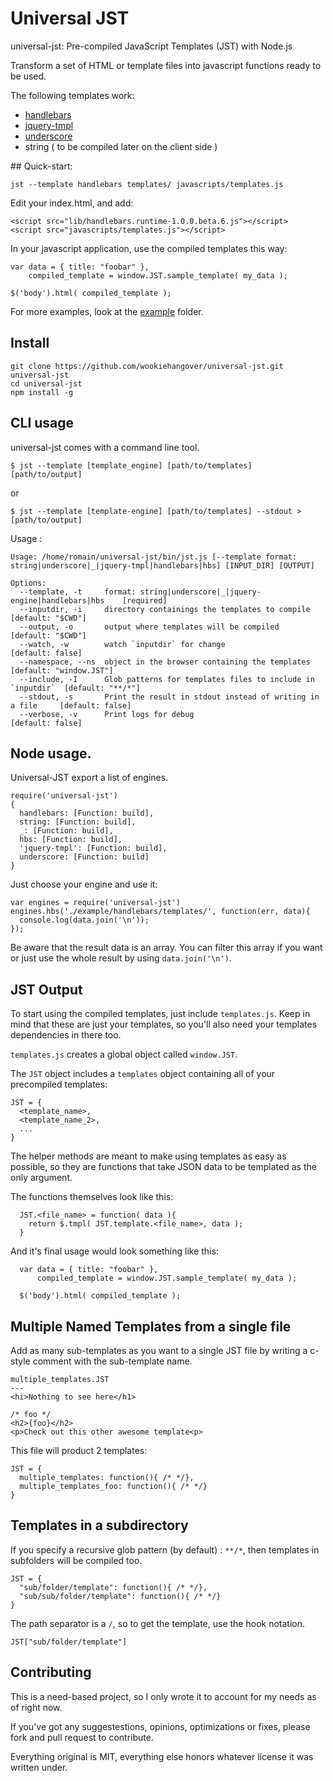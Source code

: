 # Universal JST

universal-jst: Pre-compiled JavaScript Templates (JST) with Node.js

Transform a set of HTML or template files into javascript functions
ready to be used.

The following templates work:

* [handlebars](http://handlebarsjs.com/)
* [jquery-tmpl](http://api.jquery.com/jquery.tmpl/)
* [underscore](http://documentcloud.github.com/underscore/#template)
* string ( to be compiled later on the client side )


## Quick-start:

    jst --template handlebars templates/ javascripts/templates.js

Edit your index.html, and add:

    <script src="lib/handlebars.runtime-1.0.0.beta.6.js"></script>
    <script src="javascripts/templates.js"></script>

In your javascript application, use the compiled templates this way:

    var data = { title: "foobar" },
        compiled_template = window.JST.sample_template( my_data );

    $('body').html( compiled_template );

For more examples, look at the [example](tree/master/example) folder.

## Install

    git clone https://github.com/wookiehangover/universal-jst.git universal-jst
    cd universal-jst
    npm install -g

## CLI usage

universal-jst comes with a command line tool.

    $ jst --template [template_engine] [path/to/templates] [path/to/output]

or

    $ jst --template [template-engine] [path/to/templates] --stdout > [path/to/output]

Usage :

    Usage: /home/romain/universal-jst/bin/jst.js [--template format: string|underscore|_|jquery-tmpl|handlebars|hbs] [INPUT_DIR] [OUTPUT]

    Options:
      --template, -t     format: string|underscore|_|jquery-engine|handlebars|hbs    [required]
      --inputdir, -i     directory containings the templates to compile              [default: "$CWD"]
      --output, -o       output where templates will be compiled                     [default: "$CWD"]
      --watch, -w        watch `inputdir` for change                                 [default: false]
      --namespace, --ns  object in the browser containing the templates              [default: "window.JST"]
      --include, -I      Glob patterns for templates files to include in `inputdir`  [default: "**/*"]
      --stdout, -s       Print the result in stdout instead of writing in a file     [default: false]
      --verbose, -v      Print logs for debug                                        [default: false]

## Node usage.

Universal-JST export a list of engines.

    require('universal-jst')
    {
      handlebars: [Function: build],
      string: [Function: build],
      _: [Function: build],
      hbs: [Function: build],
      'jquery-tmpl': [Function: build],
      underscore: [Function: build]
    }

Just choose your engine and use it:

    var engines = require('universal-jst')
    engines.hbs('./example/handlebars/templates/', function(err, data){
      console.log(data.join('\n'));
    });

Be aware that the result data is an array. You can filter this array if
you want or just use the whole result by using `data.join('\n')`.


## JST Output

To start using the compiled templates, just include `templates.js`. Keep
in mind that these are just your templates, so you'll also need your templates dependencies in there too.

`templates.js` creates a global object called `window.JST`.

The `JST` object includes a `templates` object containing all of your
precompiled templates:

    JST = {
      <template_name>,
      <template_name_2>,
      ...
    }

The helper methods are meant to make using templates as easy as
possible, so they are functions that take JSON data to be templated as
the only argument.

The functions themselves look like this:

      JST.<file_name> = function( data ){
        return $.tmpl( JST.template.<file_name>, data );
      }

And it's final usage would look something like this:

      var data = { title: "foobar" },
          compiled_template = window.JST.sample_template( my_data );

      $('body').html( compiled_template );


## Multiple Named Templates from a single file

Add as many sub-templates as you want to a single JST file by writing a
c-style comment with the sub-template name.

    multiple_templates.JST
    ---
    <hi>Nothing to see here</h1>

    /* foo */
    <h2>{foo}</h2>
    <p>Check out this other awesome template<p>

This file will product 2 templates:

    JST = {
      multiple_templates: function(){ /* */},
      multiple_templates_foo: function(){ /* */}
    }

## Templates in a subdirectory

If you specify a recursive glob pattern (by default) : `**/*`, then
templates in subfolders will be compiled too.

    JST = {
      "sub/folder/template": function(){ /* */},
      "sub/sub/folder/template": function(){ /* */}
    }

The path separator is a `/`, so to get the template, use the hook
notation.

    JST["sub/folder/template"]

## Contributing

This is a need-based project, so I only wrote it to account for my
needs as of right now.

If you've got any suggestestions, opinions, optimizations or fixes,
please fork and pull request to contribute.

Everything original is MIT, everything else honors whatever license it
was written under.
